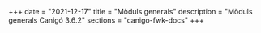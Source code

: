 +++
date        = "2021-12-17"
title       = "Mòduls generals"
description = "Mòduls generals Canigó 3.6.2"
sections    = "canigo-fwk-docs"
+++